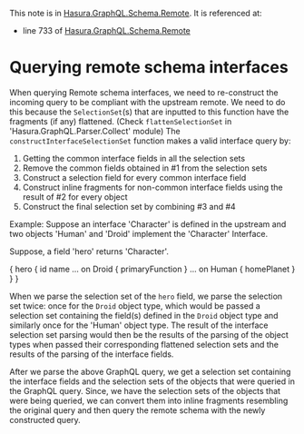 This note is in [Hasura.GraphQL.Schema.Remote](https://github.com/hasura/graphql-engine/blob/master/server/src-lib/Hasura/GraphQL/Schema/Remote.hs#L683).
It is referenced at:
  - line 733 of [Hasura.GraphQL.Schema.Remote](https://github.com/hasura/graphql-engine/blob/master/server/src-lib/Hasura/GraphQL/Schema/Remote.hs#L733)

# Querying remote schema interfaces

When querying Remote schema interfaces, we need to re-construct
the incoming query to be compliant with the upstream remote.
We need to do this because the `SelectionSet`(s) that are
inputted to this function have the fragments (if any) flattened.
(Check `flattenSelectionSet` in 'Hasura.GraphQL.Parser.Collect' module)
The `constructInterfaceSelectionSet` function makes a valid interface query by:
1. Getting the common interface fields in all the selection sets
2. Remove the common fields obtained in #1 from the selection sets
3. Construct a selection field for every common interface field
4. Construct inline fragments for non-common interface fields
   using the result of #2 for every object
5. Construct the final selection set by combining #3 and #4

Example: Suppose an interface 'Character' is defined in the upstream
and two objects 'Human' and 'Droid' implement the 'Character' Interface.

Suppose, a field 'hero' returns 'Character'.

{
   hero {
     id
     name
     ... on Droid {
       primaryFunction
     }
     ... on Human {
       homePlanet
     }
   }
}

When we parse the selection set of the `hero` field, we parse the selection set
twice: once for the `Droid` object type, which would be passed a selection set
containing the field(s) defined in the `Droid` object type and similarly once
for the 'Human' object type. The result of the interface selection set parsing
would then be the results of the parsing of the object types when passed their
corresponding flattened selection sets and the results of the parsing of the
interface fields.

After we parse the above GraphQL query, we get a selection set containing
the interface fields and the selection sets of the objects that were queried
in the GraphQL query. Since, we have the selection sets of the objects that
were being queried, we can convert them into inline fragments resembling
the original query and then query the remote schema with the newly
constructed query.

